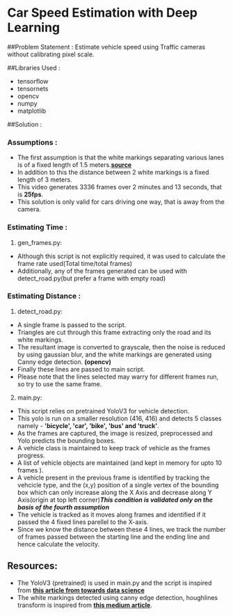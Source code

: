 # Car Speed Estimation with Deep Learning

##Problem Statement : 
Estimate vehicle speed using Traffic cameras without calibrating pixel scale. 

##Libraries Used : 
- tensorflow
- tensornets
- opencv
- numpy 
- matplotlib

##Solution : 

### Assumptions :
- The first assumption is that the white markings separating various lanes is of a fixed length of 1.5 meters.__[source](http://www.ctp.gov.in/RoadMarkings.htm)__
- In addition to this the distance between 2 white markings is a fixed length of 3 meters.
- This video generates 3336 frames over 2 minutes and 13 seconds, that is __25fps__.
- This solution is only valid for cars driving one way, that is away from the camera. 


### Estimating Time :
1. gen_frames.py:
- Although this script is not explicitly required, it was used to calculate the frame rate used(Total time/total frames)
- Additionally, any of the frames generated can be used with detect_road.py(but prefer a frame with empty road)

### Estimating Distance :
1. detect_road.py:
- A single frame is passed to the script.
- Triangles are cut through this frame extracting only the road and its white markings. 
- The resultant image is converted to grayscale, then the noise is reduced by using gaussian blur, and the white markings are generated using Canny edge detection. __(opencv)__
- Finally these lines are passed to main script.
- Please note that the lines selected may warry for different frames run, so try to use the same frame.

2. main.py:
- This script relies on pretrained YoloV3 for vehicle detection.
- This yolo is run on a smaller resolution (416, 416) and detects 5 classes namely - __'bicycle', 'car', 'bike', 'bus' and 'truck'__.
- As the frames are captured, the image is resized, preprocessed and Yolo predicts the bounding boxes. 
- A vehicle class is maintained to keep track of vehicle as the frames progress. 
- A list of vehicle objects are maintained (and kept in memory for upto 10 frames ). 
- A vehicle present in the previous frame is identified by tracking the vehcicle type, and the (x,y) position of a single vertex of the bounding box which can only increase along the X Axis and decrease along Y Axis(origin at top left corner)__*This condition is validated only on the basis of the fourth assumption*__ 
- The vehicle is tracked as it moves along frames and identified if it passed the 4 fixed lines parellel to the X-axis.
- Since we know the distance between these 4 lines, we track the number of frames passed between the starting line and the ending line and hence calculate the velocity. 

## Resources:
- The YoloV3 (pretrained) is used in main.py and the script is inspired from __[this article from towards data science](https://towardsdatascience.com/track-vehicles-and-people-using-yolov3-and-tensorflow-4f3d0e5b1b5f?gi=2094c76c1536)__
- The white markings detected using canny edge detection, houghlines transform is inspired from __[this medium article](https://medium.com/@mrhwick/simple-lane-detection-with-opencv-bfeb6ae54ec0)__.
